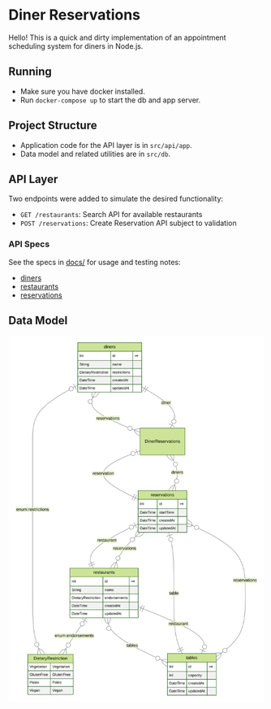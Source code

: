 # Diner Reservations

Hello! This is a quick and dirty implementation of an appointment scheduling
system for diners in Node.js.

## Running

- Make sure you have docker installed.
- Run `docker-compose up` to start the db and app server.

## Project Structure

- Application code for the API layer is in `src/api/app`.
- Data model and related utilities are in `src/db`.

## API Layer

Two endpoints were added to simulate the desired functionality:

- `GET /restaurants`: Search API for available restaurants
- `POST /reservations`: Create Reservation API subject to validation

### API Specs

See the specs in [docs/](/docs/) for usage and testing notes:

- [diners](docs/outputs/diners.pdf)
- [restaurants](docs/outputs/restaurants.pdf)
- [reservations](docs/outputs/reservations.pdf)

## Data Model

![erd](docs/outputs/erd.svg)
